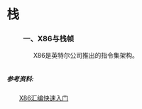 # 栈
### &emsp;&emsp; 一、X86与栈帧
&emsp;&emsp;&emsp;&emsp; X86是英特尔公司推出的指令集架构。
###### 










##### 参考资料:<br>
&emsp;&emsp;[X86汇编快速入门](http://www.cnblogs.com/YukiJohnson/archive/2012/10/27/2741836.html)